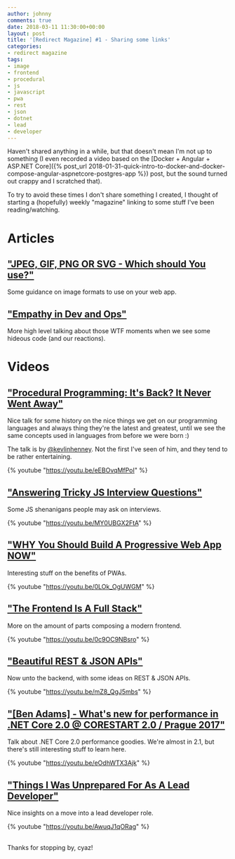 ```yaml
---
author: johnny
comments: true
date: 2018-03-11 11:30:00+00:00
layout: post
title: '[Redirect Magazine] #1 - Sharing some links'
categories:
- redirect magazine
tags:
- image
- frontend
- procedural
- js
- javascript
- pwa
- rest
- json
- dotnet
- lead
- developer
---
```


Haven't shared anything in a while, but that doesn't mean I'm not up to something (I even recorded a video based on the [Docker + Angular + ASP.NET Core]({% post_url 2018-01-31-quick-intro-to-docker-and-docker-compose-angular-aspnetcore-postgres-app %}) post, but the sound turned out crappy and I scratched that).

To try to avoid these times I don't share something I created, I thought of starting a (hopefully) weekly "magazine" linking to some stuff I've been reading/watching.

# Articles
## ["JPEG, GIF, PNG OR SVG - Which should You use?"](https://dev.to/sarah_chima/jpeg-gif-png-or-svg---which-should-i-use-1o8o)

Some guidance on image formats to use on your web app.
<br/>
## ["Empathy in Dev and Ops"](https://dev.to/liquid_chickens/empathy-in-dev-and-ops)

More high level talking about those WTF moments when we see some hideous code (and our reactions).
<br/>
# Videos
## ["Procedural Programming: It's Back? It Never Went Away"](https://youtu.be/eEBOvqMfPoI)

Nice talk for some history on the nice things we get on our programming languages and always thing they're the latest and greatest, until we see the same concepts used in languages from before we were born :)

The talk is by [@kevlinhenney](https://twitter.com/kevlinhenney). Not the first I've seen of him, and they tend to be rather entertaining.

{% youtube "https://youtu.be/eEBOvqMfPoI" %}
<br/>
## ["Answering Tricky JS Interview Questions"](https://youtu.be/MY0UBGX2FtA)

Some JS shenanigans people may ask on interviews.

{% youtube "https://youtu.be/MY0UBGX2FtA" %}
<br/>
## ["WHY You Should Build A Progressive Web App NOW"](https://youtu.be/0LOk_OgUWGM)

Interesting stuff on the benefits of PWAs.

{% youtube "https://youtu.be/0LOk_OgUWGM" %}
<br/>
## ["The Frontend Is A Full Stack"](https://youtu.be/0c9OC9NBsro)

More on the amount of parts composing a modern frontend.

{% youtube "https://youtu.be/0c9OC9NBsro" %}
<br/>
## ["Beautiful REST & JSON APIs"](https://youtu.be/mZ8_QgJ5mbs)

Now unto the backend, with some ideas on REST & JSON APIs.

{% youtube "https://youtu.be/mZ8_QgJ5mbs" %}
<br/>
## ["[Ben Adams] - What's new for performance in .NET Core 2.0 @ CORESTART 2.0 / Prague 2017"](https://youtu.be/eOdhWTX3Ajk)

Talk about .NET Core 2.0 performance goodies. We're almost in 2.1, but there's still interesting stuff to learn here.

{% youtube "https://youtu.be/eOdhWTX3Ajk" %}
<br/>
## ["Things I Was Unprepared For As A Lead Developer"](https://youtu.be/AwuqJ1qORag)

Nice insights on a move into a lead developer role.

{% youtube "https://youtu.be/AwuqJ1qORag" %}

<br/>
Thanks for stopping by, cyaz!
